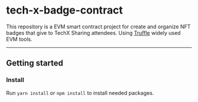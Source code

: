 # tech-x-badge-contract
This repository is a EVM smart contract project for create and organize NFT badges that give to TechX Sharing attendees. Using [Truffle](https://trufflesuite.com/) widely used EVM tools.

---
## Getting started
### Install
Run `yarn install` or `npm install` to install needed packages.



